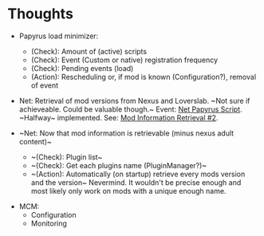 # Thoughts

+ Papyrus load minimizer:
  + (Check): Amount of (active) scripts
  + (Check): Event (Custom or native) registration frequency
  + (Check): Pending events (load)
  + (Action): Rescheduling or, if mod is known (Configuration?), removal of event

+ Net: Retrieval of mod versions from Nexus and Loverslab. ~Not sure if achieveable. Could be valuable though.~ Event: [Net Papyrus Script]. ~Halfway~ implemented. See: [Mod Information Retrieval #2].

+ ~Net: Now that mod information is retrievable (minus nexus adult content)~
  + ~(Check): Plugin list~
  + ~(Check): Get each plugins name (PluginManager?)~
  + ~(Action): Automatically (on startup) retrieve every mods version and the version~
  Nevermind. It wouldn't be precise enough and most likely only work on mods with a unique enough name. 

[Net Papyrus Script]: https://github.com/sereni-ty/SkyUtilities/blob/master/SkyUtilities/Papyrus%20Exports/SKUNet.psc#L49-L69
[Mod Information Retrieval #1]: https://github.com/sereni-ty/SkyUtilities/commit/7c133bd91f9874f7def6baf63b41434e2367cdb5
[Mod Information Retrieval #2]: https://github.com/sereni-ty/SkyUtilities/blob/master/Examples.md


+ MCM:
  + Configuration 
  + Monitoring
